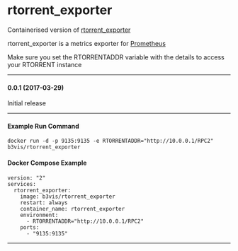 # rtorrent_exporter

Containerised version of [rtorrent_exporter](https://github.com/mdlayher/rtorrent_exporter)

rtorrent_exporter is a metrics exporter for [Prometheus](https://prometheus.io/)

Make sure you set the RTORRENTADDR variable with the details to access your RTORRENT instance

---
#### 0.0.1 (2017-03-29)

Initial release

---
#### Example Run Command

```
docker run -d -p 9135:9135 -e RTORRENTADDR="http://10.0.0.1/RPC2" b3vis/rtorrent_exporter
```

#### Docker Compose Example
```
version: "2"
services:
  rtorrent_exporter:
    image: b3vis/rtorrent_exporter
    restart: always
    container_name: rtorrent_exporter
    environment:
      - RTORRENTADDR="http://10.0.0.1/RPC2"
    ports:
      - "9135:9135"
```
---
